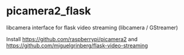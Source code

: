 # picamera2_flask
libcamera interface for flask video streaming (libcamera / GStreamer)

Install https://github.com/raspberrypi/picamera2 and https://github.com/miguelgrinberg/flask-video-streaming

